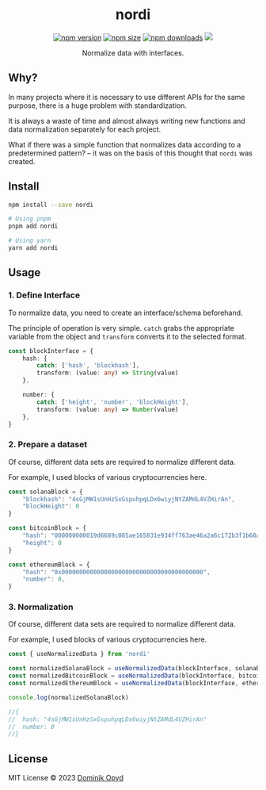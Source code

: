 <h1 align='center'>nordi</h1>

<p align="center">
<a href="https://www.npmjs.com/package/nordi" target="_blank"><img src="https://img.shields.io/npm/v/nordi?style=flat&colorA=130f40&colorB=474787" alt="npm version"></a>
<a href="https://www.npmjs.com/package/nordi" target="_blank"><img src="https://img.shields.io/bundlephobia/min/nordi?style=flat&colorA=130f40&colorB=474787" alt="npm size"></a>
<a href="https://www.npmjs.com/package/nordi" target="_blank"><img src="https://img.shields.io/npm/dm/nordi?flat&colorA=130f40&colorB=474787" alt="npm downloads"></a>
<a href="https://github.com/oritwoen/nordi" target="_blank"><img src="https://img.shields.io/github/stars/oritwoen/nordi?flat&colorA=130f40&colorB=474787" lt="github stars"></a>
</p>

<p align="center">
Normalize data with interfaces.
</p>

## Why?

In many projects where it is necessary to use different APIs for the same purpose, there is a huge problem with standardization.

It is always a waste of time and almost always writing new functions and data normalization separately for each project.

What if there was a simple function that normalizes data according to a predetermined pattern? – it was on the basis of this thought that `nordi` was created.


## Install

```bash
npm install --save nordi

# Using pnpm
pnpm add nordi

# Using yarn
yarn add nordi
```


## Usage

### 1. Define Interface

To normalize data, you need to create an interface/schema beforehand.

The principle of operation is very simple. `catch` grabs the appropriate variable from the object and `transform` converts it to the selected format.

```ts
const blockInterface = {
    hash: {
        catch: ['hash', 'blockhash'],
        transform: (value: any) => String(value)
    },

    number: {
        catch: ['height', 'number', 'blockHeight'],
        transform: (value: any) => Number(value)
    },
}
```

### 2. Prepare a dataset

Of course, different data sets are required to normalize different data.

For example, I used blocks of various cryptocurrencies here.

```ts
const solanaBlock = {
    "blockhash": "4sGjMW1sUnHzSxGspuhpqLDx6wiyjNtZAMdL4VZHirAn",
    "blockHeight": 0
}

const bitcoinBlock = {
    "hash": "000000000019d6689c085ae165831e934ff763ae46a2a6c172b3f1b60a8ce26f",
    "height": 0
}

const ethereumBlock = {
    "hash": "0x0000000000000000000000000000000000000000",
    "number": 0,
}
```

### 3. Normalization

Of course, different data sets are required to normalize different data.

For example, I used blocks of various cryptocurrencies here.

```ts
const { useNormalizedData } from 'nordi'

const normalizedSolanaBlock = useNormalizedData(blockInterface, solanaBlock)
const normalizedBitcoinBlock = useNormalizedData(blockInterface, bitcoinBlock)
const normalizedEthereumBlock = useNormalizedData(blockInterface, ethereumBlock)

console.log(normalizedSolanaBlock)

//{
//  hash: "4sGjMW1sUnHzSxGspuhpqLDx6wiyjNtZAMdL4VZHirAn"
//  number: 0
//}
```

## License

MIT License © 2023 [Dominik Opyd](https://github.com/oritwoen)

